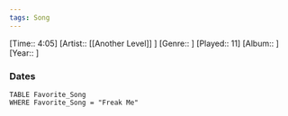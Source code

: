 ```yaml
---
tags: Song  
---
```

[Time:: 4:05]
[Artist:: [[Another Level]] ]
[Genre:: ]
[Played:: 11]
[Album:: ]
[Year:: ]
### Dates
````dataview
TABLE Favorite_Song
WHERE Favorite_Song = "Freak Me"
````